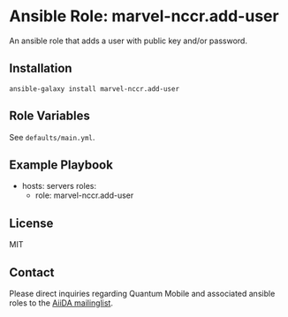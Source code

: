 # Ansible Role: marvel-nccr.add-user

An ansible role that adds a user with public key and/or password.

## Installation

`ansible-galaxy install marvel-nccr.add-user`

## Role Variables

See `defaults/main.yml`.

## Example Playbook

  - hosts: servers
    roles:
    - role: marvel-nccr.add-user

## License

MIT

## Contact

Please direct inquiries regarding Quantum Mobile and associated ansible roles to the [AiiDA mailinglist](http://www.aiida.net/mailing-list/).

